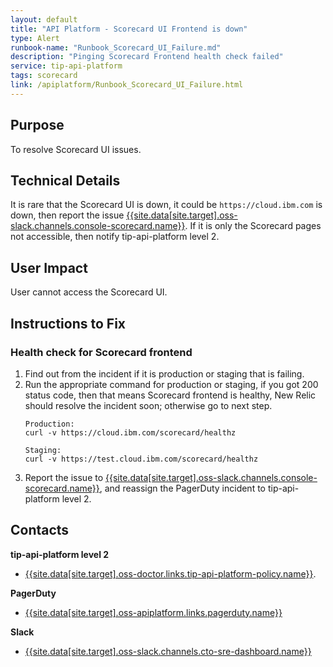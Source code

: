 ```yaml
---
layout: default
title: "API Platform - Scorecard UI Frontend is down"
type: Alert
runbook-name: "Runbook_Scorecard_UI_Failure.md"
description: "Pinging Scorecard Frontend health check failed"
service: tip-api-platform
tags: scorecard
link: /apiplatform/Runbook_Scorecard_UI_Failure.html   
---
```


## Purpose
To resolve Scorecard UI issues.

## Technical Details
It is rare that the Scorecard UI is down, it could be `https://cloud.ibm.com` is down, then report the issue [{{site.data[site.target].oss-slack.channels.console-scorecard.name}}]({{site.data[site.target].oss-slack.channels.console-scorecard.link}}). If it is only the Scorecard pages not accessible, then notify tip-api-platform level 2.

## User Impact
User cannot access the Scorecard UI.

## Instructions to Fix

### Health check for Scorecard frontend


1. Find out from the incident if it is production or staging that is failing.
2. Run the appropriate command for production or staging, if you got 200 status code, then that means Scorecard frontend is healthy, New Relic should resolve the incident soon; otherwise go to next step.
   ```
   Production:
   curl -v https://cloud.ibm.com/scorecard/healthz
   
   Staging:
   curl -v https://test.cloud.ibm.com/scorecard/healthz
   ```
3. Report the issue to [{{site.data[site.target].oss-slack.channels.console-scorecard.name}}]({{site.data[site.target].oss-slack.channels.console-scorecard.link}}), and reassign the PagerDuty incident to tip-api-platform level 2.


## Contacts
**tip-api-platform level 2**
* [{{site.data[site.target].oss-doctor.links.tip-api-platform-policy.name}}]({{site.data[site.target].oss-doctor.links.tip-api-platform-policy.link}}).

**PagerDuty**
* [{{site.data[site.target].oss-apiplatform.links.pagerduty.name}}]({{site.data[site.target].oss-apiplatform.links.pagerduty.link}})

**Slack**
* [{{site.data[site.target].oss-slack.channels.cto-sre-dashboard.name}}]({{site.data[site.target].oss-slack.channels.cto-sre-dashboard.link}})

